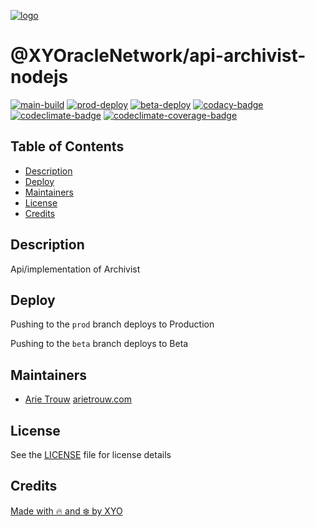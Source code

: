 [![logo][]](https://xylabs.com)

# @XYOracleNetwork/api-archivist-nodejs

[![main-build][]][main-build-link]
[![prod-deploy][]][prod-deploy-link]
[![beta-deploy][]][beta-deploy-link]
[![codacy-badge][]][codacy-link]
[![codeclimate-badge][]][codeclimate-link]
[![codeclimate-coverage-badge][]][codeclimate-coverage-link]

## Table of Contents

-   [Description](#description)
-   [Deploy](#deploy)
-   [Maintainers](#maintainers)
-   [License](#license)
-   [Credits](#credits)

## Description

Api/implementation of Archivist

## Deploy

Pushing to the `prod` branch deploys to Production

Pushing to the `beta` branch deploys to Beta

## Maintainers

-   [Arie Trouw](https://github.com/arietrouw) [arietrouw.com](https://arietrouw.com)

## License

See the [LICENSE](LICENSE) file for license details

## Credits

[Made with 🔥 and ❄️ by XYO](https://xyo.network)

[logo]: https://cdn.xy.company/img/brand/XYO_full_colored.png
[main-build]: https://github.com/XYOracleNetwork/api-archivist-nodejs/actions/workflows/build-main.yml/badge.svg
[main-build-link]: https://github.com/XYOracleNetwork/api-archivist-nodejs/actions/workflows/build-main.yml
[prod-deploy]: https://github.com/XYOracleNetwork/api-archivist-nodejs/actions/workflows/deploy-prod.yml/badge.svg
[prod-deploy-link]: https://github.com/XYOracleNetwork/api-archivist-nodejs/actions/workflows/deploy-prod.yml
[beta-deploy]: https://github.com/XYOracleNetwork/api-archivist-nodejs/actions/workflows/deploy-beta.yml/badge.svg
[beta-deploy-link]: https://github.com/XYOracleNetwork/api-archivist-nodejs/actions/workflows/deploy-beta.yml
[codacy-badge]: https://app.codacy.com/project/badge/Grade/14640dade84b44a69e7b9daafd07be46
[codacy-link]: https://www.codacy.com/gh/XYOracleNetwork/api-archivist-nodejs/dashboard?utm_source=github.com&utm_medium=referral&utm_content=xylabs/api-xylabs-import-nodejs&utm_campaign=Badge_Grade
[codeclimate-badge]: https://api.codeclimate.com/v1/badges/dc0bb5770f231f22f826/maintainability
[codeclimate-link]: https://codeclimate.com/github/XYOracleNetwork/api-archivist-nodejs/maintainability
[codeclimate-coverage-badge]: https://api.codeclimate.com/v1/badges/dc0bb5770f231f22f826/test_coverage
[codeclimate-coverage-link]: https://codeclimate.com/github/XYOracleNetwork/api-archivist-nodejs/test_coverage